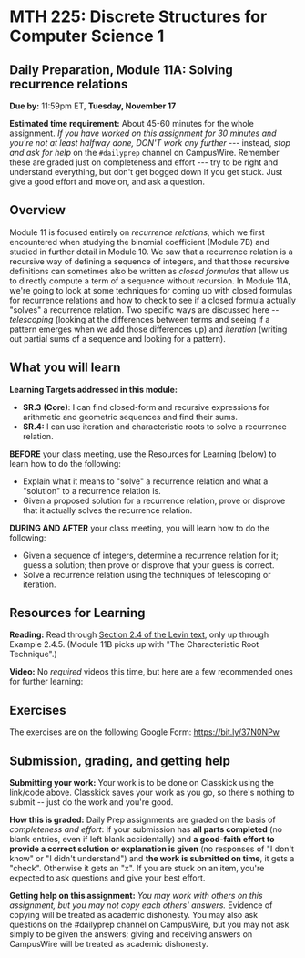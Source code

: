 # MTH 225: Discrete Structures for Computer Science 1 

## Daily Preparation, Module 11A: Solving recurrence relations

**Due by:** 11:59pm ET, **Tuesday, November 17** 

**Estimated time requirement:** About 45-60 minutes for the whole assignment. *If you have worked on this assignment for 30 minutes and you're not at least halfway done, DON'T work any further* --- instead, *stop and ask for help* on the `#dailyprep` channel on CampusWire. Remember these are graded just on completeness and effort --- try to be right and understand everything, but don't get bogged down if you get stuck. Just give a good effort and move on, and ask a question. 



## Overview 

Module 11 is focused entirely on *recurrence relations*, which we first encountered when studying the binomial coefficient (Module 7B) and studied in further detail in Module 10. We saw that a recurrence relation is a recursive way of defining a sequence of integers, and that those recursive definitions can sometimes also be written as *closed formulas* that allow us to directly compute a term of a sequence without recursion. In Module 11A, we're going to look at some techniques for coming up with closed formulas for recurrence relations and how to check to see if a closed formula actually "solves" a recurrence relation. Two specific ways are discussed here -- *telescoping* (looking at the differences between terms and seeing if a pattern emerges when we add those differences up) and *iteration* (writing out partial sums of a sequence and looking for a pattern). 



## What you will learn 

**Learning Targets addressed in this module:** 

-   **SR.3**  **(Core)**: I can find closed-form and recursive expressions for arithmetic and geometric sequences and find their sums.
-   **SR.4:** I can use iteration and characteristic roots to solve a recurrence relation.

**BEFORE** your class meeting, use the Resources for Learning (below) to learn how to do the following: 

- Explain what it means to "solve" a recurrence relation and what a "solution" to a recurrence relation is. 
- Given a proposed solution for a recurrence relation, prove or disprove that it actually solves the recurrence relation. 


**DURING AND AFTER** your class meeting, you will learn how to do the following: 

- Given a sequence of integers, determine a recurrence relation for it; guess a solution; then prove or disprove that your guess is correct. 
- Solve a recurrence relation using the techniques of telescoping or iteration. 

## Resources for Learning

**Reading:** Read through [Section 2.4 of the Levin text](http://discrete.openmathbooks.org/dmoi3/sec_recurrence.html), only up through Example 2.4.5.  (Module 11B picks up with "The Characteristic Root Technique".) 

**Video:** No *required* videos this time, but here are a few recommended ones for further learning: 




## Exercises

The exercises are on the following Google Form: https://bit.ly/37N0NPw 

## Submission, grading, and getting help 

**Submitting your work:** Your work is to be done on Classkick using the link/code above. Classkick saves your work as you go, so there's nothing to submit -- just do the work and you're good. 

**How this is graded:** Daily Prep assignments are graded on the basis of *completeness and effort*: If your submission has **all parts completed** (no blank entries, even if left blank accidentally) and **a good-faith effort to provide a correct solution or explanation is given** (no responses of "I don't know" or "I didn't understand") and **the work is submitted on time**, it gets a "check". Otherwise it gets an "x". If you are stuck on an item, you're expected to ask questions and give your best effort.  

**Getting help on this assignment:** *You may work with others on this assignment, but you may not copy each others' answers.* Evidence of copying will be treated as academic dishonesty. You may also ask questions on the #dailyprep channel on CampusWire, but you may not ask simply to be given the answers; giving and receiving answers on CampusWire will be treated as academic dishonesty.
<!--stackedit_data:
eyJoaXN0b3J5IjpbLTY3ODkwNjA1MF19
-->